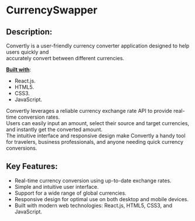 # CurrencySwapper

## **Description:**

Convertly is a user-friendly currency converter application designed to help users quickly and <br> 
accurately convert between different currencies.


**<u>Built with</u>**: 
- React.js.
- HTML5.
- CSS3.
- JavaScript.


Convertly leverages a reliable currency exchange rate API to provide real-time conversion rates. <br>
Users can easily input an amount, select their source and target currencies, and instantly get the converted amount. <br>
The intuitive interface and responsive design make Convertly a handy tool for travelers, business professionals, and anyone needing quick currency conversions.

## **Key Features:**

- Real-time currency conversion using up-to-date exchange rates.
- Simple and intuitive user interface.
- Support for a wide range of global currencies.
- Responsive design for optimal use on both desktop and mobile devices.
- Built with modern web technologies: React.js, HTML5, CSS3, and JavaScript.

